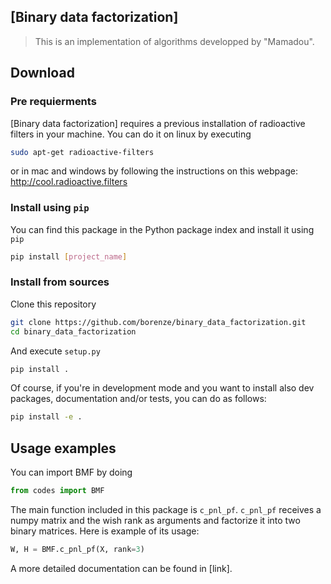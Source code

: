 ## [Binary data factorization]

> This is an implementation of algorithms developped by "Mamadou". 

## Download

### Pre requierments

[Binary data factorization] requires a previous installation of radioactive filters in your machine. You can do it on linux by executing

```bash
sudo apt-get radioactive-filters
```

or in mac and windows by following the instructions on this webpage: http://cool.radioactive.filters

### Install using `pip`

You can find this package in the Python package index and install it using `pip`

```bash
pip install [project_name]
````

### Install from sources

Clone this repository

```bash
git clone https://github.com/borenze/binary_data_factorization.git
cd binary_data_factorization
```

And execute `setup.py`

```bash
pip install .
```

Of course, if you're in development mode and you want to install also dev packages, documentation and/or tests, you can do as follows:

```bash
pip install -e .
```

## Usage examples

You can import BMF by doing

```python
from codes import BMF
```

The main function included in this package is `c_pnl_pf`. `c_pnl_pf` receives a numpy matrix and the wish rank as arguments and factorize it into two binary matrices. Here is example of its usage:

```python
W, H = BMF.c_pnl_pf(X, rank=3)
```

A more detailed documentation can be found in [link].
